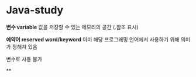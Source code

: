 # Java-study

**변수 variable** 값을 저장할 수 있는 메모리의 공간 (.참조 표시)

**예약어 reserved word/keyword** 이미 해당 프로그래밍 언어에서 사용하기 위해 의미가 정해져 있음

변수로 사용 불가

**
